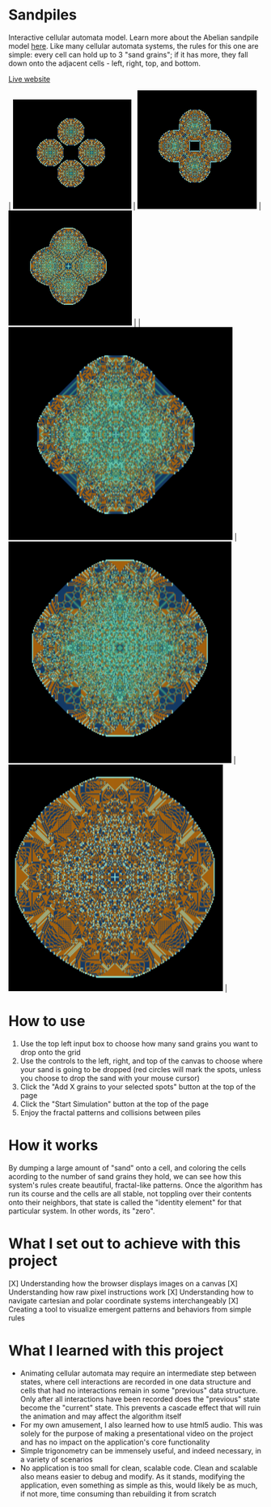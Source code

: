 # Sandpiles

Interactive cellular automata model. Learn more about the Abelian sandpile model [here](https://en.wikipedia.org/wiki/Abelian_sandpile_model). Like many cellular automata systems, the rules for this one are simple: every cell can hold up to 3 "sand grains"; if it has more, they fall down onto the adjacent cells - left, right, top, and bottom.

[Live website](https://amaralis.github.io/sandpiles/)

| ![](images/ss1.png) | ![](images/ss2.png) | ![](images/ss3.png) |
| ![](images/ss4.png) | ![](images/ss5.png) | ![](images/ss6.png) |

# How to use

1. Use the top left input box to choose how many sand grains you want to drop onto the grid
2. Use the controls to the left, right, and top of the canvas to choose where your sand is going to be dropped (red circles will mark the spots, unless you choose to drop the sand with your mouse cursor)
3. Click the "Add X grains to your selected spots" button at the top of the page
4. Click the "Start Simulation" button at the top of the page
5. Enjoy the fractal patterns and collisions between piles

# How it works

By dumping a large amount of "sand" onto a cell, and coloring the cells acording to the number of sand grains they hold, we can see how this system's rules create beautiful, fractal-like patterns.
Once the algorithm has run its course and the cells are all stable, not toppling over their contents onto their neighbors, that state is called the "identity element" for that particular system. In other words, its "zero".

# What I set out to achieve with this project

[X] Understanding how the browser displays images on a canvas
[X] Understanding how raw pixel instructions work
[X] Understanding how to navigate cartesian and polar coordinate systems interchangeably
[X] Creating a tool to visualize emergent patterns and behaviors from simple rules

# What I learned with this project

* Animating cellular automata may require an intermediate step between states, where cell interactions are recorded in one data structure and cells that had no interactions remain in some "previous" data structure. Only after all interactions have been recorded does the "previous" state become the "current" state. This prevents a cascade effect that will ruin the animation and may affect the algorithm itself
* For my own amusement, I also learned how to use html5 audio. This was solely for the purpose of making a presentational video on the project and has no impact on the application's core functionality
* Simple trigonometry can be immensely useful, and indeed necessary, in a variety of scenarios
* No application is too small for clean, scalable code. Clean and scalable also means easier to debug and modify. As it stands, modifying the application, even something as simple as this, would likely be as much, if not more, time consuming than rebuilding it from scratch
